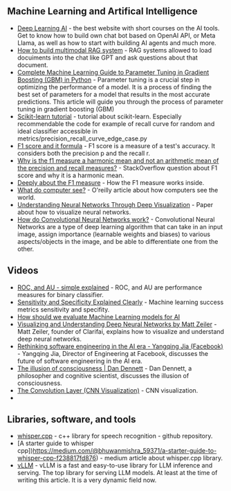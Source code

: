## Machine Learning and Artifical Intelligence

- [Deep Learning AI](https://learn.deeplearning.ai/) - the best website with short courses on the AI tools. Get to know how to build own chat bot based on OpenAI API, or Meta Llama, as well as how to start with building AI agents and much more.
- [How to build multimodal RAG system](https://www.youtube.com/watch?v=Rg35oYuus-w) - RAG systems allowed to load docuiments into the chat like GPT and ask questions about that document.
- [Complete Machine Learning Guide to Parameter Tuning in Gradient Boosting (GBM) in Python](https://www.analyticsvidhya.com/blog/2016/02/complete-guide-parameter-tuning-gradient-boosting-gbm-python/) - Parameter tuning is a crucial step in optimizing the performance of a model. It is a process of finding the best set of parameters for a model that results in the most accurate predictions. This article will guide you through the process of parameter tuning in gradient boosting (GBM) 
- [Scikit-learn tutorial](https://github.com/ksopyla/scikit-learn-tutorial) - tutorial about scikit-learn. Especially recommendable the code for example of recall curve for random and ideal classifier accessible in metrics/precision_recall_curve_edge_case.py 
- [F1 score and it formula](https://en.wikipedia.org/wiki/F-score) - F1 score is a measure of a test's accuracy. It considers both the precision p and the recall r.
- [Why is the f1 measure a harmonic mean and not an arithmetic mean of the precision and recall measures?](https://stackoverflow.com/questions/26355942/why-is-the-f-measure-a-harmonic-mean-and-not-an-arithmetic-mean-of-the-precision) - StackOverflow question about F1 score and why it is a harmonic mean.
- [Deeply about the F1 measure](https://mikulskibartosz.name/f1-score-explained) - How the F1 measure works inside. 
- [What do computer see?](https://www.oreilly.com/content/what-do-computers-see/?v=KiftWz544_8) - O'reilly article about how computers see the world.
- [Understanding Neural Networks Through Deep Visualization](https://yosinski.com/deepvis) - Paper about how to visualize neural networks.
- [How do Convolutional Neural Networks work?](https://e2eml.school/how_convolutional_neural_networks_work.html) - Convolutional Neural Networks are a type of deep learning algorithm that can take in an input image, assign importance (learnable weights and biases) to various aspects/objects in the image, and be able to differentiate one from the other. 

## Videos

- [ROC, and AU - simple explained](https://www.youtube.com/watch?v=4jRBRDbJemM) - ROC, and AU are performance measures for binary classifier.
- [Sensitivity and Specificity Explained Clearly](https://www.youtube.com/watch?v=Z5TtopYX1Gc) - Machine learning success metrics sensitivity and specifity.
- [How should we evaluate Machine Learning models for AI](https://www.youtube.com/watch?v=7CcSm0PAr-Y)
- [Visualizing and Understanding Deep Neural Networks by Matt Zeiler](https://www.youtube.com/watch?v=ghEmQSxT6tw) - Matt Zeiler, founder of Clarifai, explains how to visualize and understand deep neural networks.
- [Rethinking software engineering in the AI era - Yangqing Jia (Facebook)](https://www.youtube.com/watch?v=fUMYh1lkNPE) - Yangqing Jia, Director of Engineering at Facebook, discusses the future of software engineering in the AI era.
- [The illusion of consciousness | Dan Dennett](https://www.youtube.com/watch?v=fjbWr3ODbAo) - Dan Dennett, a philosopher and cognitive scientist, discusses the illusion of consciousness.
- [The Convolution Layer (CNN Visualization)](https://www.youtube.com/watch?v=KiftWz544_8) - CNN visualization.
- 

## Libraries, software, and tools

- [whisper.cpp](https://github.com/ggerganov/whisper.cpp) - c++ library for speech recognition - github repository.
- [A starter guide to whisper cpp])https://medium.com/@bhuwanmishra_59371/a-starter-guide-to-whisper-cpp-f238817fd876) - medium article about whisper.cpp library.
- [vLLM](https://github.com/vllm-project/vllm?tab=readme-ov-file) - vLLM is a fast and easy-to-use library for LLM inference and serving. The top library for serving LLM models. At least at the time of writing this article. It is a very dynamic field now.